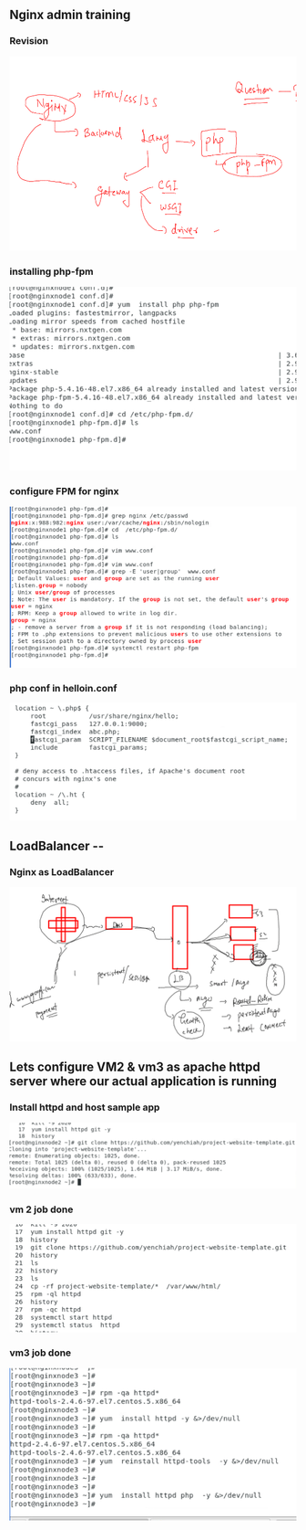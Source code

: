 ## Nginx admin training 

### Revision 

<img src="rev.png">

### installing php-fpm 

<img src="fpm.png">

### configure FPM for nginx 

<img src="conf.png">

### php conf in helloin.conf 

<img src="hellophp1.png">


## LoadBalancer --

### Nginx as LoadBalancer 

<img src="lb1.png">


## Lets configure VM2 & vm3 as apache httpd server where our actual application is running 

### Install httpd and host sample app 

<img src="httpd2.png">

### vm 2 job done 

<img src="v2.png">

### vm3 job done 

<img src="vm3.png">

